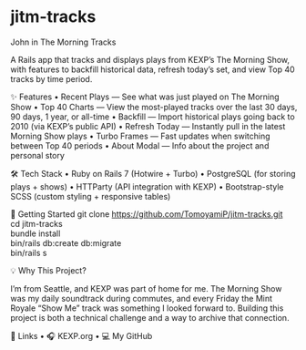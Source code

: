 # jitm-tracks
John in The Morning Tracks

A Rails app that tracks and displays plays from KEXP’s The Morning Show, with features to backfill historical data, refresh today’s set, and view Top 40 tracks by time period.

✨ Features
	•	Recent Plays — See what was just played on The Morning Show
	•	Top 40 Charts — View the most-played tracks over the last 30 days, 90 days, 1 year, or all-time
	•	Backfill — Import historical plays going back to 2010 (via KEXP’s public API)
	•	Refresh Today — Instantly pull in the latest Morning Show plays
	•	Turbo Frames — Fast updates when switching between Top 40 periods
	•	About Modal — Info about the project and personal story

🛠️ Tech Stack
	•	Ruby on Rails 7 (Hotwire + Turbo)
	•	PostgreSQL (for storing plays + shows)
	•	HTTParty (API integration with KEXP)
	•	Bootstrap-style SCSS (custom styling + responsive tables)

🚀 Getting Started
git clone https://github.com/TomoyamiP/jitm-tracks.git<br>
cd jitm-tracks<br>
bundle install<br>
bin/rails db:create db:migrate<br>
bin/rails s

💡 Why This Project?

I’m from Seattle, and KEXP was part of home for me. The Morning Show was my daily soundtrack during commutes, and every Friday the Mint Royale “Show Me” track was something I looked forward to. Building this project is both a technical challenge and a way to archive that connection.

🔗 Links
	•	🎧 KEXP.org
	•	💻 My GitHub
